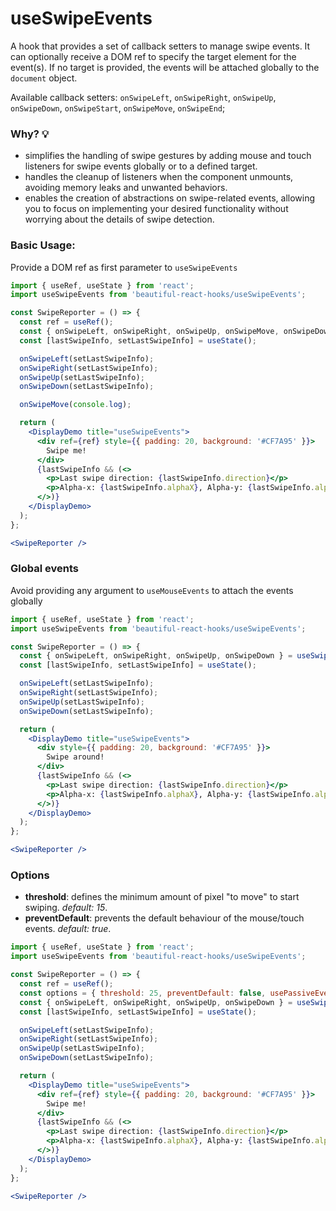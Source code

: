 # useSwipeEvents

A hook that provides a set of callback setters to manage swipe events. It can optionally receive a DOM ref to specify the target element for
the event(s). If no target is provided, the events will be attached globally to the `document` object.

Available callback setters: `onSwipeLeft`, `onSwipeRight`, `onSwipeUp`, `onSwipeDown`,  `onSwipeStart`,  `onSwipeMove`,  `onSwipeEnd`;

### Why? 💡

- simplifies the handling of swipe gestures by adding mouse and touch listeners for swipe events globally or to a defined target.
- handles the cleanup of listeners when the component unmounts, avoiding memory leaks and unwanted behaviors.
- enables the creation of abstractions on swipe-related events, allowing you to focus on implementing your desired functionality without
  worrying about the details of swipe detection.

### Basic Usage:

Provide a DOM ref as first parameter to `useSwipeEvents`

```jsx harmony
import { useRef, useState } from 'react';
import useSwipeEvents from 'beautiful-react-hooks/useSwipeEvents';

const SwipeReporter = () => {
  const ref = useRef();
  const { onSwipeLeft, onSwipeRight, onSwipeUp, onSwipeMove, onSwipeDown } = useSwipeEvents(ref);
  const [lastSwipeInfo, setLastSwipeInfo] = useState();

  onSwipeLeft(setLastSwipeInfo);
  onSwipeRight(setLastSwipeInfo);
  onSwipeUp(setLastSwipeInfo);
  onSwipeDown(setLastSwipeInfo);

  onSwipeMove(console.log);

  return (
    <DisplayDemo title="useSwipeEvents">
      <div ref={ref} style={{ padding: 20, background: '#CF7A95' }}>
        Swipe me!
      </div>
      {lastSwipeInfo && (<>
        <p>Last swipe direction: {lastSwipeInfo.direction}</p>
        <p>Alpha-x: {lastSwipeInfo.alphaX}, Alpha-y: {lastSwipeInfo.alphaY} </p>
      </>)}
    </DisplayDemo>
  );
};

<SwipeReporter />
```

### Global events

Avoid providing any argument to `useMouseEvents` to attach the events globally

```jsx harmony
import { useRef, useState } from 'react';
import useSwipeEvents from 'beautiful-react-hooks/useSwipeEvents';

const SwipeReporter = () => {
  const { onSwipeLeft, onSwipeRight, onSwipeUp, onSwipeDown } = useSwipeEvents();
  const [lastSwipeInfo, setLastSwipeInfo] = useState();

  onSwipeLeft(setLastSwipeInfo);
  onSwipeRight(setLastSwipeInfo);
  onSwipeUp(setLastSwipeInfo);
  onSwipeDown(setLastSwipeInfo);

  return (
    <DisplayDemo title="useSwipeEvents">
      <div style={{ padding: 20, background: '#CF7A95' }}>
        Swipe around!
      </div>
      {lastSwipeInfo && (<>
        <p>Last swipe direction: {lastSwipeInfo.direction}</p>
        <p>Alpha-x: {lastSwipeInfo.alphaX}, Alpha-y: {lastSwipeInfo.alphaY} </p>
      </>)}
    </DisplayDemo>
  );
};

<SwipeReporter />
```

### Options

* **threshold**: defines the minimum amount of pixel "to move" to start swiping. _default: 15_.
* **preventDefault**: prevents the default behaviour of the mouse/touch events. _default: true_.

```jsx harmony
import { useRef, useState } from 'react';
import useSwipeEvents from 'beautiful-react-hooks/useSwipeEvents';

const SwipeReporter = () => {
  const ref = useRef();
  const options = { threshold: 25, preventDefault: false, usePassiveEvents: true };
  const { onSwipeLeft, onSwipeRight, onSwipeUp, onSwipeDown } = useSwipeEvents(ref, options);
  const [lastSwipeInfo, setLastSwipeInfo] = useState();

  onSwipeLeft(setLastSwipeInfo);
  onSwipeRight(setLastSwipeInfo);
  onSwipeUp(setLastSwipeInfo);
  onSwipeDown(setLastSwipeInfo);

  return (
    <DisplayDemo title="useSwipeEvents">
      <div ref={ref} style={{ padding: 20, background: '#CF7A95' }}>
        Swipe me!
      </div>
      {lastSwipeInfo && (<>
        <p>Last swipe direction: {lastSwipeInfo.direction}</p>
        <p>Alpha-x: {lastSwipeInfo.alphaX}, Alpha-y: {lastSwipeInfo.alphaY} </p>
      </>)}
    </DisplayDemo>
  );
};

<SwipeReporter />
```

<!-- Types -->
